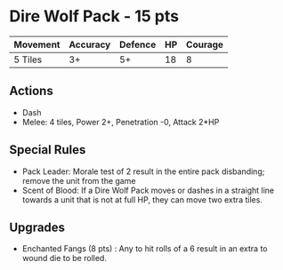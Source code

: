 # Dire Wolf Pack - 15 pts

|Movement | Accuracy | Defence | HP | Courage |
| ------ | ------ | ------ | ------ | ------ |
| 5 Tiles | 3+ | 5+ | 18 | 8 |

## Actions
* Dash
* Melee: 4 tiles, Power 2+, Penetration -0, Attack 2*HP

## Special Rules
- Pack Leader: Morale test of 2 result in the entire pack disbanding; remove the unit from the game
- Scent of Blood: If a Dire Wolf Pack moves or dashes in a straight line towards a unit that is not at full HP, they can move two extra tiles.

## Upgrades
- Enchanted Fangs (8 pts) : Any to hit rolls of a 6 result in an extra to wound die to be rolled. 
